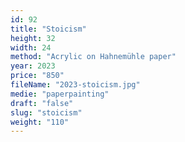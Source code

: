 ```yaml
---
id: 92
title: "Stoicism"
height: 32
width: 24
method: "Acrylic on Hahnemühle paper"
year: 2023
price: "850"
fileName: "2023-stoicism.jpg"
medie: "paperpainting"
draft: "false"
slug: "stoicism"
weight: "110"
---
```

